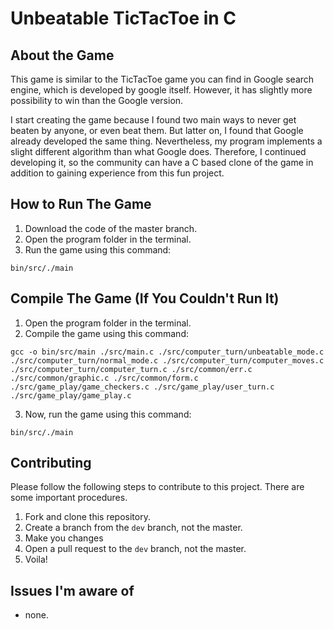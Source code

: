 # Unbeatable TicTacToe in C

## About the Game

This game is similar to the TicTacToe game you can find in Google search engine, which is developed by google itself. However, it has slightly more possibility to win than the Google version.

I start creating the game because I found two main ways to never get beaten by anyone, or even beat them. But latter on, I found that Google already developed the same thing. Nevertheless, my program implements a slight different algorithm than what Google does. Therefore, I continued developing it, so the community can have a C based clone of the game in addition to gaining experience from this fun project.

## How to Run The Game

1. Download the code of the master branch.
2. Open the program folder in the terminal.
3. Run the game using this command:

```
bin/src/./main
```

## Compile The Game (If You Couldn't Run It)

1. Open the program folder in the terminal.
2. Compile the game using this command:

```
gcc -o bin/src/main ./src/main.c ./src/computer_turn/unbeatable_mode.c ./src/computer_turn/normal_mode.c ./src/computer_turn/computer_moves.c ./src/computer_turn/computer_turn.c ./src/common/err.c ./src/common/graphic.c ./src/common/form.c ./src/game_play/game_checkers.c ./src/game_play/user_turn.c ./src/game_play/game_play.c
```

3. Now, run the game using this command:

```
bin/src/./main
```

## Contributing

Please follow the following steps to contribute to this project. There are some important procedures.

1. Fork and clone this repository.
2. Create a branch from the `dev` branch, not the master.
3. Make you changes
4. Open a pull request to the `dev` branch, not the master.
5. Voila!

## Issues I'm aware of

- none.
